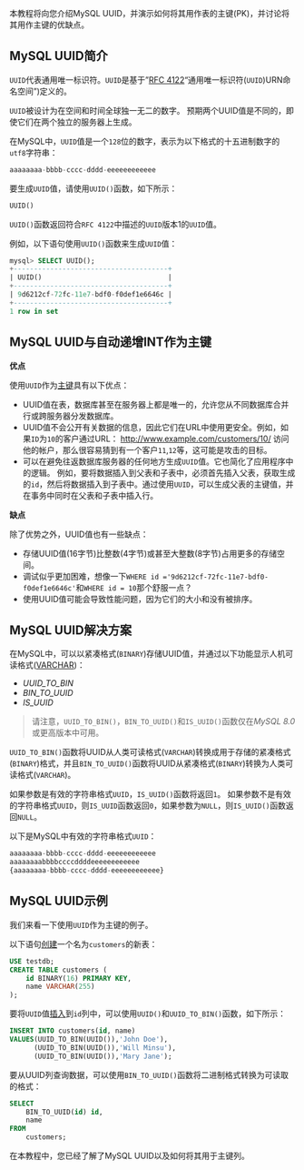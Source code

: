 本教程将向您介绍MySQL UUID，并演示如何将其用作表的主键(PK)，并讨论将其用作主键的优缺点。

## MySQL UUID简介

`UUID`代表通用唯一标识符。`UUID`是基于”[RFC 4122](http://tools.ietf.org/html/rfc4122)“通用唯一标识符(`UUID`)URN命名空间”)定义的。

`UUID`被设计为在空间和时间全球独一无二的数字。 预期两个UUID值是不同的，即使它们在两个独立的服务器上生成。

在MySQL中，`UUID`值是一个`128`位的数字，表示为以下格式的十五进制数字的`utf8`字符串：

```sql
aaaaaaaa-bbbb-cccc-dddd-eeeeeeeeeeee
```

要生成`UUID`值，请使用`UUID()`函数，如下所示：

```sql
UUID()
```

`UUID()`函数返回符合`RFC 4122`中描述的`UUID`版本1的`UUID`值。

例如，以下语句使用`UUID()`函数来生成`UUID`值：

```sql
mysql> SELECT UUID();
+--------------------------------------+
| UUID()                               |
+--------------------------------------+
| 9d6212cf-72fc-11e7-bdf0-f0def1e6646c |
+--------------------------------------+
1 row in set
```

## MySQL UUID与自动递增INT作为主键

**优点**

使用`UUID`作为[主键](http://www.yiibai.com/mysql/uuid.html)具有以下优点：

- UUID值在表，数据库甚至在服务器上都是唯一的，允许您从不同数据库合并行或跨服务器分发数据库。
- UUID值不会公开有关数据的信息，因此它们在URL中使用更安全。例如，如果`ID`为`10`的客户通过URL： <http://www.example.com/customers/10/> 访问他的帐户，那么很容易猜到有一个客户`11`,`12`等，这可能是攻击的目标。
- 可以在避免往返数据库服务器的任何地方生成`UUID`值。它也简化了应用程序中的逻辑。 例如，要将数据插入到父表和子表中，必须首先插入父表，获取生成的`id`，然后将数据插入到子表中。通过使用`UUID`，可以生成父表的主键值，并在事务中同时在父表和子表中插入行。

**缺点**

除了优势之外，UUID值也有一些缺点：

- 存储UUID值(16字节)比整数(4字节)或甚至大整数(8字节)占用更多的存储空间。
- 调试似乎更加困难，想像一下`WHERE id ='9d6212cf-72fc-11e7-bdf0-f0def1e6646c'`和`WHERE id = 10`那个舒服一点？
- 使用UUID值可能会导致性能问题，因为它们的大小和没有被排序。

## MySQL UUID解决方案

在MySQL中，可以以紧凑格式(`BINARY`)存储UUID值，并通过以下功能显示人机可读格式([VARCHAR](http://www.yiibai.com/mysql/varchar.html))：

- *UUID_TO_BIN*
- *BIN_TO_UUID*
- *IS_UUID*

> 请注意，`UUID_TO_BIN()`，`BIN_TO_UUID()`和`IS_UUID()`函数仅在*MySQL 8.0*或更高版本中可用。

`UUID_TO_BIN()`函数将UUID从人类可读格式(`VARCHAR`)转换成用于存储的紧凑格式(`BINARY`)格式，并且`BIN_TO_UUID()`函数将UUID从紧凑格式(`BINARY`)转换为人类可读格式(`VARCHAR`)。

如果参数是有效的字符串格式`UUID`，`IS_UUID()`函数将返回`1`。 如果参数不是有效的字符串格式`UUID`，则`IS_UUID`函数返回`0`，如果参数为`NULL`，则`IS_UUID()`函数返回`NULL`。

以下是MySQL中有效的字符串格式`UUID`：

```sql
aaaaaaaa-bbbb-cccc-dddd-eeeeeeeeeeee
aaaaaaaabbbbccccddddeeeeeeeeeeee
{aaaaaaaa-bbbb-cccc-dddd-eeeeeeeeeeee}
```

## MySQL UUID示例

我们来看一下使用`UUID`作为主键的例子。

以下语句[创建](http://www.yiibai.com/mysql/create-table.html)一个名为`customers`的新表：

```sql
USE testdb;
CREATE TABLE customers (
    id BINARY(16) PRIMARY KEY,
    name VARCHAR(255)
);
```

要将`UUID`值[插入](http://www.yiibai.com/mysql/insert-statement.html)到`id`列中，可以使用`UUID()`和`UUID_TO_BIN()`函数，如下所示：

```sql
INSERT INTO customers(id, name)
VALUES(UUID_TO_BIN(UUID()),'John Doe'),
      (UUID_TO_BIN(UUID()),'Will Minsu'),
      (UUID_TO_BIN(UUID()),'Mary Jane');
```

要从UUID列查询数据，可以使用`BIN_TO_UUID()`函数将二进制格式转换为可读取的格式：

```sql
SELECT 
    BIN_TO_UUID(id) id, 
    name
FROM
    customers;
```

在本教程中，您已经了解了MySQL UUID以及如何将其用于主键列。